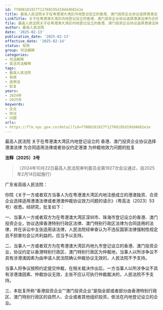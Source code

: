 ```yaml
---
id: ff808181927f12760195d19dd4682e1e
title: 最高人民法院关于在粤港澳大湾区内地登记设立的香港、澳门投资企业协议选择港澳法律为合同适用法律或者协议约定港澳为仲裁地效力问题的批复
LinkTitle: 关于在粤港澳大湾区内地登记设立的香港、澳门投资企业协议选择港澳法律为合同适用法律或者协议约定港澳为仲裁地效力问题的批复
file: 最高人民法院关于在粤港澳大湾区内地登记设立的香港、澳门投资企业协议选择港澳法律为合同适用法律或者协议约定港澳为仲裁地效力问题的批复_2025_ff808181927f12760195d19dd4682e1e.docx
author: 最高人民法院
date: '2025-02-13'
publication_date: '2025-02-13'
effective_date: '2025-02-14'
status: 有效
group: 司法解释
categories:
- 司法解释
- 高法司法解释
tags:
- 最高人民法院
- 有效
- 适用法
- 批复
years:
- 2024年
- 2025年
keywords:
- 企业
- 协议
- 问题
urls:
- https://flk.npc.gov.cn/detail?id=ff808181927f12760195d19dd4682e1e
---
```


最高人民法院
关于在粤港澳大湾区内地登记设立的
香港、澳门投资企业协议选择港澳法律
为合同适用法律或者协议约定港澳
为仲裁地效力问题的批复

**法释〔2025〕3号**

> （2024年10月22日最高人民法院审判委员会第1927次会议通过，自2025年2月14日起施行）

广东省高级人民法院：

你院《关于一方或者双方当事人为在粤港澳大湾区内地注册成立的港澳独资、合资企业选择适用港澳法律或者港澳仲裁协议效力问题的请示》（粤高法〔2023〕53号）收悉。经研究，批复如下：

一、当事人一方或者双方为在粤港澳大湾区深圳市、珠海市登记设立的香港、澳门投资企业，协议选择香港特别行政区法律、澳门特别行政区法律为合同适用的法律，并在诉讼中主张适用该法律，人民法院经审查认为不违反国家法律强制性规定且不损害社会公共利益的，应当予以支持。

二、当事人一方或者双方为在粤港澳大湾区内地九市登记设立的香港、澳门投资企业，协议约定以香港特别行政区、澳门特别行政区为仲裁地，当事人以所涉争议不具有涉港澳因素为由申请人民法院确认仲裁协议无效的，人民法院不予支持。

当事人将争议按照约定提交仲裁，在相关裁决作出后，一方当事人以所涉争议不具有涉港澳因素、仲裁协议无效，主张不应认可执行仲裁裁决的，人民法院不予支持。

三、本批复所称“香港投资企业”“澳门投资企业”是指全部或者部分由香港特别行政区、澳门特别行政区的自然人、企业或者其他组织投资，依法在内地登记设立的企业。
